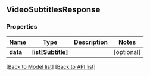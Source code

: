 ## VideoSubtitlesResponse

### Properties
Name | Type | Description | Notes
------------ | ------------- | ------------- | -------------
**data** | [**list[Subtitle]**](#Subtitle) |  | [optional] 

[[Back to Model list]](#documentation-for-models) [[Back to API list]](#documentation-for-api-endpoints)


